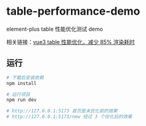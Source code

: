 # table-performance-demo

element-plus table 性能优化测试 demo

相关链接：[vue3 table 性能优化，减少 85% 渲染耗时](https://juejin.cn/post/7194516447932973112)

## 运行

```bash
# 下载后安装依赖
npm install

# 运行项目
npm run dev

# http://127.0.0.1:5173 首页是未优化前的效果
# http://127.0.0.1:5173/new 经过 3 个优化后的效果
```
